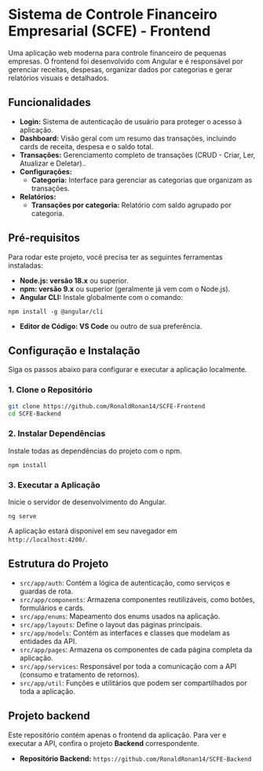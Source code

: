 # Sistema de Controle Financeiro Empresarial (SCFE) - Frontend
Uma aplicação web moderna para controle financeiro de pequenas empresas. O frontend foi desenvolvido com Angular e é responsável por gerenciar receitas, despesas, organizar dados por categorias e gerar relatórios visuais e detalhados.

## Funcionalidades

-   **Login:** Sistema de autenticação de usuário para proteger o acesso à aplicação.
-   **Dashboard:** Visão geral com um resumo das transações, incluindo cards de receita, despesa e o saldo total.
-   **Transações:** Gerenciamento completo de transações (CRUD - Criar, Ler, Atualizar e Deletar)..
-   **Configurações:**
    -   **Categoria:** Interface para gerenciar as categorias que organizam as transações.
-   **Relatórios:**
    -   **Transações por categoria:** Relatório com saldo agrupado por categoria.

## Pré-requisitos
Para rodar este projeto, você precisa ter as seguintes ferramentas instaladas:

-   **Node.js: versão 18.x** ou superior.
-   **npm: versão 9.x** ou superior (geralmente já vem com o Node.js).
-   **Angular CLI:** Instale globalmente com o comando:
```
npm install -g @angular/cli
```
-   **Editor de Código: VS Code** ou outro de sua preferência.

## Configuração e Instalação
Siga os passos abaixo para configurar e executar a aplicação localmente.

### 1. Clone o Repositório

```bash
git clone https://github.com/RonaldRonan14/SCFE-Frontend
cd SCFE-Backend
```

### 2. Instalar Dependências
Instale todas as dependências do projeto com o npm.
``` 
npm install
```

### 3. Executar a Aplicação
Inicie o servidor de desenvolvimento do Angular.
```
ng serve
```
A aplicação estará disponível em seu navegador em `http://localhost:4200/`.

## Estrutura do Projeto
-   `src/app/auth`: Contém a lógica de autenticação, como serviços e guardas de rota.
-   `src/app/components`: Armazena componentes reutilizáveis, como botões, formulários e cards.
-   `src/app/enums`: Mapeamento dos enums usados na aplicação.
-   `src/app/layouts`: Define o layout das páginas principais.
-   `src/app/models`: Contém as interfaces e classes que modelam as entidades da API.
-   `src/app/pages`: Armazena os componentes de cada página completa da aplicação.
-   `src/app/services`: Responsável por toda a comunicação com a API (consumo e tratamento de retornos).
-   `src/app/util`: Funções e utilitários que podem ser compartilhados por toda a aplicação.

##   Projeto backend
Este repositório contém apenas o frontend da aplicação. Para ver e executar a API, confira o projeto **Backend** correspondente.

-   **Repositório Backend:** `https://github.com/RonaldRonan14/SCFE-Backend`
